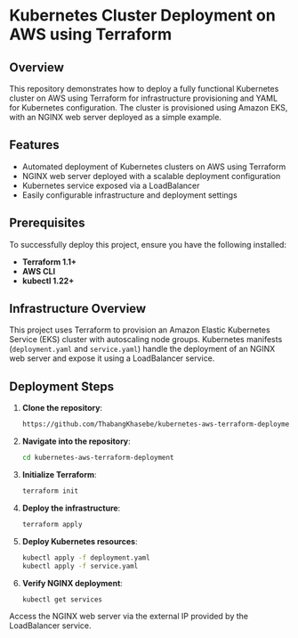 # Kubernetes Cluster Deployment on AWS using Terraform

## Overview

This repository demonstrates how to deploy a fully functional Kubernetes cluster on AWS using Terraform for infrastructure provisioning and YAML for Kubernetes configuration. The cluster is provisioned using Amazon EKS, with an NGINX web server deployed as a simple example.

## Features

- Automated deployment of Kubernetes clusters on AWS using Terraform
- NGINX web server deployed with a scalable deployment configuration
- Kubernetes service exposed via a LoadBalancer
- Easily configurable infrastructure and deployment settings

## Prerequisites

To successfully deploy this project, ensure you have the following installed:

- **Terraform 1.1+**
- **AWS CLI**
- **kubectl 1.22+**

## Infrastructure Overview

This project uses Terraform to provision an Amazon Elastic Kubernetes Service (EKS) cluster with autoscaling node groups. Kubernetes manifests (`deployment.yaml` and `service.yaml`) handle the deployment of an NGINX web server and expose it using a LoadBalancer service.

## Deployment Steps

1. **Clone the repository**:
   
   ```bash
   https://github.com/ThabangKhasebe/kubernetes-aws-terraform-deployment.git

2. **Navigate into the repository**:

   ```bash
   cd kubernetes-aws-terraform-deployment

3. **Initialize Terraform**:

   ```bash
   terraform init

4. **Deploy the infrastructure**:

   ```bash
   terraform apply

5. **Deploy Kubernetes resources**:

   ```bash
   kubectl apply -f deployment.yaml
   kubectl apply -f service.yaml

6. **Verify NGINX deployment**:

   ```bash
   kubectl get services

Access the NGINX web server via the external IP provided by the LoadBalancer service.


